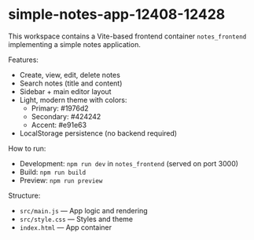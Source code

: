 # simple-notes-app-12408-12428

This workspace contains a Vite-based frontend container `notes_frontend` implementing a simple notes application.

Features:
- Create, view, edit, delete notes
- Search notes (title and content)
- Sidebar + main editor layout
- Light, modern theme with colors:
  - Primary: #1976d2
  - Secondary: #424242
  - Accent: #e91e63
- LocalStorage persistence (no backend required)

How to run:
- Development: `npm run dev` in `notes_frontend` (served on port 3000)
- Build: `npm run build`
- Preview: `npm run preview`

Structure:
- `src/main.js` — App logic and rendering
- `src/style.css` — Styles and theme
- `index.html` — App container